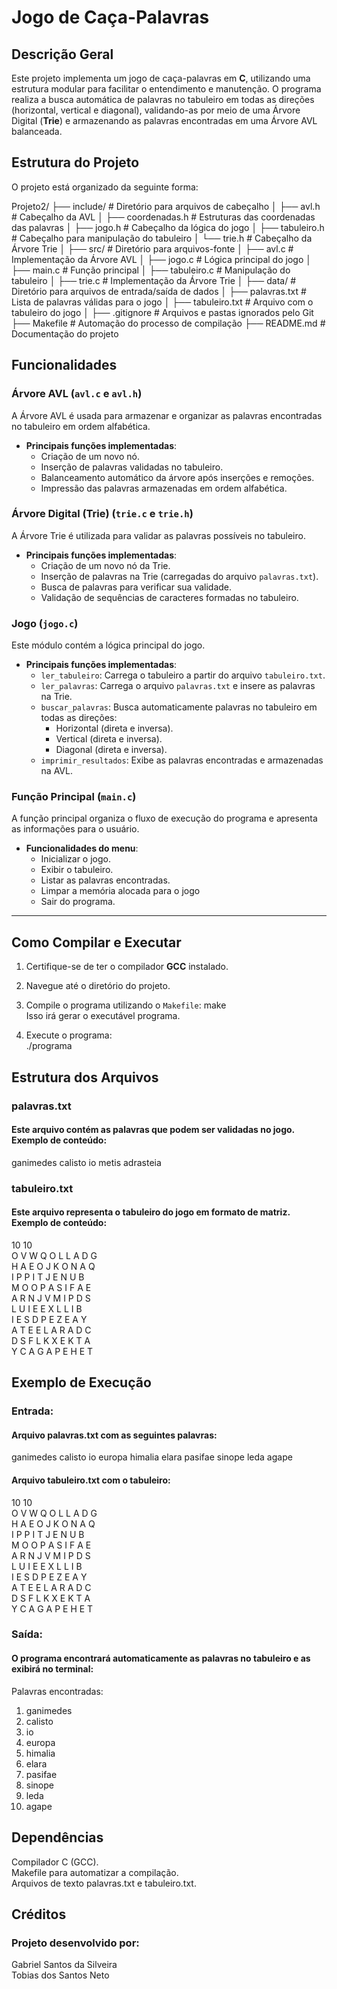 # Jogo de Caça-Palavras

## Descrição Geral

Este projeto implementa um jogo de caça-palavras em **C**, utilizando uma estrutura modular para facilitar o entendimento e manutenção. O programa realiza a busca automática de palavras no tabuleiro em todas as direções (horizontal, vertical e diagonal), validando-as por meio de uma Árvore Digital (**Trie**) e armazenando as palavras encontradas em uma Árvore AVL balanceada.

## Estrutura do Projeto

O projeto está organizado da seguinte forma:

Projeto2/
├── include/              # Diretório para arquivos de cabeçalho
│   ├── avl.h             # Cabeçalho da AVL
│   ├── coordenadas.h     # Estruturas das coordenadas das palavras
│   ├── jogo.h            # Cabeçalho da lógica do jogo
│   ├── tabuleiro.h       # Cabeçalho para manipulação do tabuleiro
│   └── trie.h            # Cabeçalho da Árvore Trie
│
├── src/                  # Diretório para arquivos-fonte
│   ├── avl.c             # Implementação da Árvore AVL
│   ├── jogo.c            # Lógica principal do jogo
│   ├── main.c            # Função principal
│   ├── tabuleiro.c       # Manipulação do tabuleiro
│   ├── trie.c            # Implementação da Árvore Trie
│
├── data/                 # Diretório para arquivos de entrada/saída de dados
│   ├── palavras.txt      # Lista de palavras válidas para o jogo
│   ├── tabuleiro.txt     # Arquivo com o tabuleiro do jogo
│
├── .gitignore            # Arquivos e pastas ignorados pelo Git
├── Makefile              # Automação do processo de compilação
├── README.md             # Documentação do projeto

## Funcionalidades

### Árvore AVL (`avl.c` e `avl.h`)

A Árvore AVL é usada para armazenar e organizar as palavras encontradas no tabuleiro em ordem alfabética.

- **Principais funções implementadas**:
  - Criação de um novo nó.
  - Inserção de palavras validadas no tabuleiro.
  - Balanceamento automático da árvore após inserções e remoções.
  - Impressão das palavras armazenadas em ordem alfabética.


### Árvore Digital (Trie) (`trie.c` e `trie.h`)

A Árvore Trie é utilizada para validar as palavras possíveis no tabuleiro.

- **Principais funções implementadas**:
  - Criação de um novo nó da Trie.
  - Inserção de palavras na Trie (carregadas do arquivo `palavras.txt`).
  - Busca de palavras para verificar sua validade.
  - Validação de sequências de caracteres formadas no tabuleiro.


### Jogo (`jogo.c`)

Este módulo contém a lógica principal do jogo.

- **Principais funções implementadas**:
  - `ler_tabuleiro`: Carrega o tabuleiro a partir do arquivo `tabuleiro.txt`.
  - `ler_palavras`: Carrega o arquivo `palavras.txt` e insere as palavras na Trie.
  - `buscar_palavras`: Busca automaticamente palavras no tabuleiro em todas as direções:
    - Horizontal (direta e inversa).
    - Vertical (direta e inversa).
    - Diagonal (direta e inversa).
  - `imprimir_resultados`: Exibe as palavras encontradas e armazenadas na AVL.


### Função Principal (`main.c`)

A função principal organiza o fluxo de execução do programa e apresenta as informações para o usuário.

- **Funcionalidades do menu**:
  - Inicializar o jogo.
  - Exibir o tabuleiro.
  - Listar as palavras encontradas.
  - Limpar a memória alocada para o jogo 
  - Sair do programa.

---

## Como Compilar e Executar

1. Certifique-se de ter o compilador **GCC** instalado.
2. Navegue até o diretório do projeto.
3. Compile o programa utilizando o `Makefile`: 
    make  
Isso irá gerar o executável programa.

4. Execute o programa:  
    ./programa


## Estrutura dos Arquivos
### palavras.txt
#### Este arquivo contém as palavras que podem ser validadas no jogo. Exemplo de conteúdo:

ganimedes
calisto
io
metis
adrasteia


### tabuleiro.txt
#### Este arquivo representa o tabuleiro do jogo em formato de matriz. Exemplo de conteúdo:

10 10  
O V W Q O L L A D G  
H A E O J K O N A Q  
I P P I T J E N U B  
M O O P A S I F A E  
A R N J V M I P D S  
L U I E E X L L I B  
I E S D P E Z E A Y  
A T E E L A R A D C  
D S F L K X E K T A  
Y C A G A P E H E T  


## Exemplo de Execução
### Entrada:
#### Arquivo palavras.txt com as seguintes palavras:

ganimedes
calisto
io
europa
himalia
elara
pasifae
sinope
leda
agape

#### Arquivo tabuleiro.txt com o tabuleiro:

10 10  
O V W Q O L L A D G  
H A E O J K O N A Q  
I P P I T J E N U B  
M O O P A S I F A E  
A R N J V M I P D S  
L U I E E X L L I B  
I E S D P E Z E A Y  
A T E E L A R A D C  
D S F L K X E K T A  
Y C A G A P E H E T  


### Saída:
#### O programa encontrará automaticamente as palavras no tabuleiro e as exibirá no terminal:

Palavras encontradas:
1. ganimedes
2. calisto
3. io
4. europa
5. himalia
6. elara
7. pasifae
8. sinope
9. leda
10. agape


## Dependências
Compilador C (GCC).  
Makefile para automatizar a compilação.  
Arquivos de texto palavras.txt e tabuleiro.txt.  


## Créditos
### Projeto desenvolvido por:

Gabriel Santos da Silveira  
Tobias dos Santos Neto